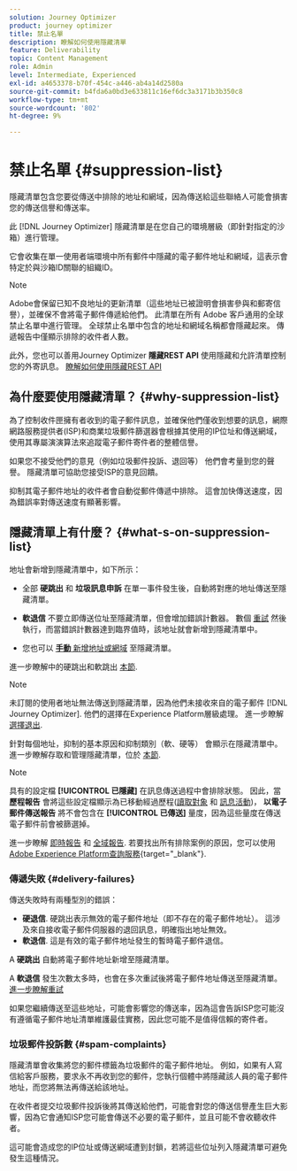 ```yaml
---
solution: Journey Optimizer
product: journey optimizer
title: 禁止名單
description: 瞭解如何使用隱藏清單
feature: Deliverability
topic: Content Management
role: Admin
level: Intermediate, Experienced
exl-id: a4653378-b70f-454c-a446-ab4a14d2580a
source-git-commit: b4fda6a0bd3e633811c16ef6dc3a3171b3b350c8
workflow-type: tm+mt
source-wordcount: '802'
ht-degree: 9%

---
```


# 禁止名單 {#suppression-list}

隱藏清單包含您要從傳送中排除的地址和網域，因為傳送給這些聯絡人可能會損害您的傳送信譽和傳送率。

此 [!DNL Journey Optimizer] 隱藏清單是在您自己的環境層級（即針對指定的沙箱）進行管理。

它會收集在單一使用者端環境中所有郵件中隱藏的電子郵件地址和網域，這表示會特定於與沙箱ID關聯的組織ID。

>[!NOTE]
>
>Adobe會保留已知不良地址的更新清單（這些地址已被證明會損害參與和郵寄信譽），並確保不會將電子郵件傳遞給他們。 此清單在所有 Adobe 客戶通用的全球禁止名單中進行管理。 全球禁止名單中包含的地址和網域名稱都會隱藏起來。 傳遞報告中僅顯示排除的收件者人數。

此外，您也可以善用Journey Optimizer **隱藏REST API** 使用隱藏和允許清單控制您的外寄訊息。 [瞭解如何使用隱藏REST API](https://experienceleague.adobe.com/docs/journey-optimizer/using/configuration/monitor-reputation/manage-suppression-list.html)

## 為什麼要使用隱藏清單？ {#why-suppression-list}

為了控制收件匣擁有者收到的電子郵件訊息，並確保他們僅收到想要的訊息，網際網路服務提供者(ISP)和商業垃圾郵件篩選器會根據其使用的IP位址和傳送網域，使用其專屬演演算法來追蹤電子郵件寄件者的整體信譽。

如果您不接受他們的意見（例如垃圾郵件投訴、退回等） 他們會考量到您的聲譽。 隱藏清單可協助您接受ISP的意見回饋。

抑制其電子郵件地址的收件者會自動從郵件傳遞中排除。 這會加快傳送速度，因為錯誤率對傳送速度有顯著影響。

## 隱藏清單上有什麼？ {#what-s-on-suppression-list}

地址會新增到隱藏清單中，如下所示：

* 全部 **硬跳出** 和 **垃圾訊息申訴** 在單一事件發生後，自動將對應的地址傳送至隱藏清單。

* **軟退信** 不要立即傳送位址至隱藏清單，但會增加錯誤計數器。 數個 [重試](../configuration/retries.md) 然後執行，而當錯誤計數器達到臨界值時，該地址就會新增到隱藏清單中。

* 您也可以 [**手動** 新增地址或網域](../configuration/manage-suppression-list.md#add-addresses-and-domains) 至隱藏清單。

進一步瞭解中的硬跳出和軟跳出 [本節](#delivery-failures).

>[!NOTE]
>
>未訂閱的使用者地址無法傳送到隱藏清單，因為他們未接收來自的電子郵件 [!DNL Journey Optimizer]. 他們的選擇在Experience Platform層級處理。 進一步瞭解 [選擇退出](../privacy/opt-out.md).

針對每個地址，抑制的基本原因和抑制類別（軟、硬等） 會顯示在隱藏清單中。 進一步瞭解存取和管理隱藏清單，位於 [本節](../configuration/manage-suppression-list.md).

>[!NOTE]
>
>具有的設定檔 **[!UICONTROL 已隱藏]** 在訊息傳送過程中會排除狀態。 因此，當 **歷程報告** 會將這些設定檔顯示為已移動經過歷程([讀取對象](../building-journeys/read-audience.md) 和 [訊息活動](../building-journeys/journeys-message.md))， **以電子郵件傳送報告** 將不會包含在 **[!UICONTROL 已傳送]** 量度，因為這些量度在傳送電子郵件前會被篩選掉。
>
>進一步瞭解 [即時報告](../reports/live-report.md) 和 [全域報告](../reports/global-report.md). 若要找出所有排除案例的原因，您可以使用 [Adobe Experience Platform查詢服務](https://experienceleague.adobe.com/docs/experience-platform/query/api/getting-started.html){target="_blank"}.

### 傳遞失敗 {#delivery-failures}

傳送失敗時有兩種型別的錯誤：

* **硬退信**. 硬跳出表示無效的電子郵件地址（即不存在的電子郵件地址）。 這涉及來自接收電子郵件伺服器的退回訊息，明確指出地址無效。
* **軟退信**. 這是有效的電子郵件地址發生的暫時電子郵件退信。

A **硬跳出** 自動將電子郵件地址新增至隱藏清單。

A **軟退信** <!--or an **ignored** error--> 發生次數太多時，也會在多次重試後將電子郵件地址傳送至隱藏清單。 [進一步瞭解重試](../configuration/retries.md)

如果您繼續傳送至這些地址，可能會影響您的傳送率，因為這會告訴ISP您可能沒有遵循電子郵件地址清單維護最佳實務，因此您可能不是值得信賴的寄件者。

### 垃圾郵件投訴數 {#spam-complaints}

隱藏清單會收集將您的郵件標籤為垃圾郵件的電子郵件地址。 例如，如果有人寫信給客戶服務，要求永不再收到您的郵件，您執行個體中將隱藏該人員的電子郵件地址，而您將無法再傳送給該地址。

在收件者提交垃圾郵件投訴後將其傳送給他們，可能會對您的傳送信譽產生巨大影響，因為它會通知ISP您可能會傳送不必要的電子郵件，並且可能不會收聽收件者。

這可能會造成您的IP位址或傳送網域遭到封鎖，若將這些位址列入隱藏清單可避免發生這種情況。
